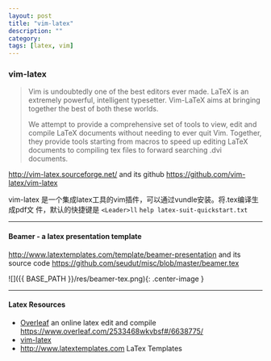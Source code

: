 ```yaml
---
layout: post
title: "vim-latex"
description: ""
category: 
tags: [latex, vim]
---
```

### vim-latex 


> Vim is undoubtedly one of the best editors ever made. LaTeX is an extremely powerful, intelligent typesetter. Vim-LaTeX aims at bringing together the best of both these worlds.
>
> 
> We attempt to provide a comprehensive set of tools to view, edit and compile LaTeX documents without needing to ever quit Vim. Together, they provide tools starting from macros to speed up editing LaTeX documents to compiling tex files to forward searching .dvi documents.
> 

<http://vim-latex.sourceforge.net/> and its github
<https://github.com/vim-latex/vim-latex>

vim-latex 是一个集成latex工具的vim插件，可以通过vundle安装。将.tex编译生成pdf文
件，默认的快捷键是 `<Leader>ll` `help latex-suit-quickstart.txt`


-------------


#### Beamer - a latex presentation template

<http://www.latextemplates.com/template/beamer-presentation>
and its source code <https://github.com/seudut/misc/blob/master/beamer.tex>

![]({{ BASE_PATH }}/res/beamer-tex.png){: .center-image }


-------------


#### Latex Resources

* [Overleaf](https://www.overleaf.com/) an online latex edit and compile
  <https://www.overleaf.com/2533468wkvbsf#/6638775/>
* [vim-latex](http://vim-latex.sourceforge.net/)
* <http://www.latextemplates.com> LaTex Templates

